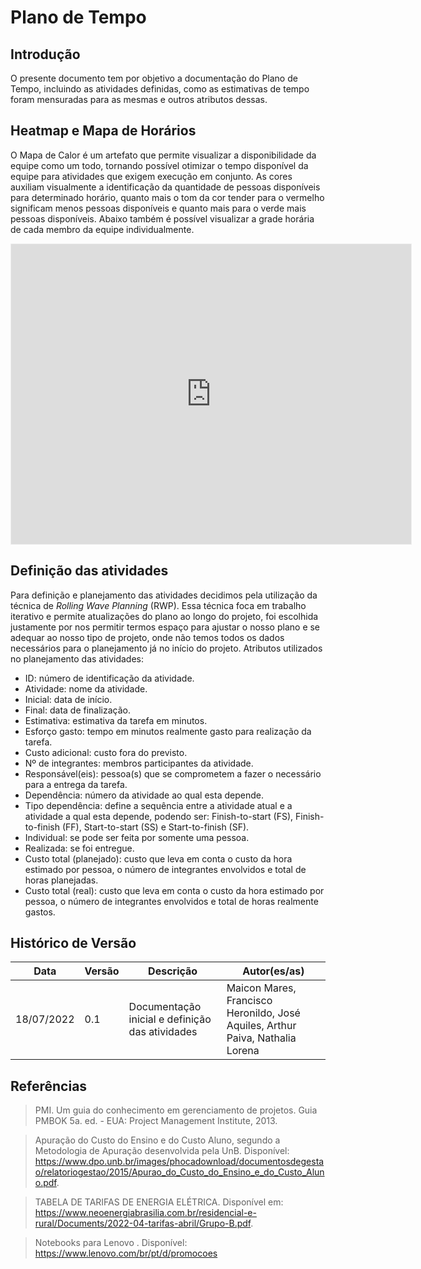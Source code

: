 # Plano de Tempo

## Introdução

O presente documento tem por objetivo a documentação do Plano de Tempo, incluindo as atividades definidas, como as estimativas de tempo foram mensuradas para as mesmas e outros atributos dessas.

## Heatmap e Mapa de Horários

O Mapa de Calor é um artefato que permite visualizar a disponibilidade da equipe como um todo, tornando possível otimizar o tempo disponível da equipe para atividades que exigem execução em conjunto.
As cores auxiliam visualmente a identificação da quantidade de pessoas disponíveis para determinado horário, quanto mais o tom da cor tender para o vermelho significam menos pessoas disponíveis e quanto mais para o verde mais pessoas disponíveis.
Abaixo também é possível visualizar a grade horária de cada membro da equipe individualmente.

<iframe src="https://docs.google.com/spreadsheets/d/e/2PACX-1vS5zvnJXYsxBicjAnp8kvuYqIAXbjp3NH9XhyIeWkwiP25NjQd-E0mOIIc8ow4t4A7szm_TjvS-dIpz/pubhtml?widget=true&amp;headers=false" width="100%" height="480px" style="min-width: 640px; min-height: 480px; background-color: #f4f4f4; border: 1px solid #efefef;"></iframe>

## Definição das atividades

Para definição e planejamento das atividades decidimos pela utilização da técnica de _Rolling Wave Planning_ (RWP). Essa técnica foca em trabalho iterativo e permite atualizações do plano ao longo do projeto, foi escolhida justamente por nos permitir termos espaço para ajustar o nosso plano e se adequar ao nosso tipo de projeto, onde não temos todos os dados necessários para o planejamento já no início do projeto. Atributos utilizados no planejamento das atividades:

- ID: número de identificação da atividade.
- Atividade: nome da atividade.
- Inicial: data de início.
- Final: data de finalização.
- Estimativa: estimativa da tarefa em minutos.
- Esforço gasto: tempo em minutos realmente gasto para realização da tarefa.
- Custo adicional: custo fora do previsto.
- Nº de integrantes: membros participantes da atividade.
- Responsável(eis): pessoa(s) que se comprometem a fazer o necessário para a entrega da tarefa.
- Dependência: número da atividade ao qual esta depende.
- Tipo dependência: define a sequência entre a atividade atual e a atividade a qual esta depende, podendo ser: Finish-to-start (FS), Finish-to-finish (FF), Start-to-start (SS) e Start-to-finish (SF).
- Individual: se pode ser feita por somente uma pessoa.
- Realizada: se foi entregue.
- Custo total (planejado): custo que leva em conta o custo da hora estimado por pessoa, o número de integrantes envolvidos e total de horas planejadas.
- Custo total (real): custo que leva em conta o custo da hora estimado por pessoa, o número de integrantes envolvidos e total de horas realmente gastos.
<!-- 
A seguir se encontra a planilha dinâmica com todas as atividades definidas e estimadas por semana, na qual as atividades são atualizadas a cada semana. A sequência das atividades foi feita com base no Gráfico de Gantt, mas adaptada.

<iframe src="https://docs.google.com/spreadsheets/d/e/2PACX-1vTnVQ2fXbtENoLlmsAK50Iwza4HCtssgZ7x3kO1L_SOF3OWhexchKkFk5tQVJa0cw/pubhtml?widget=true&amp;headers=false" width="100%" height="480px" style="min-width: 640px; min-height: 480px; background-color: #f4f4f4; border: 1px solid #efefef;"></iframe>

## Estimativas

As estimativas das atividades foram realizadas com base na técnica _Program Evalutation and Review Technique_ (PERT). Nesta, é calculada uma média ponderada para a estimativa da atividade em questão, onde:

<strong style="text-align: center;">Equação análise PERT</strong><br>
![Screenshot from 2022-07-18 23-42-17](https://user-images.githubusercontent.com/47460478/179653196-1c6b40b8-20fd-4722-8a19-04affb5e7af7.png)

<p>Fonte: Ricardo Vargas. Gerenciamento de Projetos: Estabelecendo diferenciais competitivos. 7. ed. Rio de Janeiro: Brasport, 2009. p. 208.</p>

As estimativas das atividades foram realizadas em minutos a fim de simplificar as comparações e noção de tempo das mesmas. -->

## Histórico de Versão

| Data       | Versão | Descrição                                       | Autor(es/as)                                                                   |
| ---------- | ------ | ----------------------------------------------- | ------------------------------------------------------------------------------ |
| 18/07/2022 | 0.1    | Documentação inicial e definição das atividades | Maicon Mares, Francisco Heronildo, José Aquiles, Arthur Paiva, Nathalia Lorena |

## Referências

> PMI. Um guia do conhecimento em gerenciamento de projetos. Guia PMBOK 5a. ed. - EUA: Project Management Institute, 2013.

> Apuração do Custo do Ensino e do Custo Aluno, segundo a Metodologia de Apuração desenvolvida pela UnB. Disponível: https://www.dpo.unb.br/images/phocadownload/documentosdegestao/relatoriogestao/2015/Apurao_do_Custo_do_Ensino_e_do_Custo_Aluno.pdf.

> TABELA DE TARIFAS DE ENERGIA ELÉTRICA. Disponível em: https://www.neoenergiabrasilia.com.br/residencial-e-rural/Documents/2022-04-tarifas-abril/Grupo-B.pdf.

> Notebooks para Lenovo . Disponível: https://www.lenovo.com/br/pt/d/promocoes
